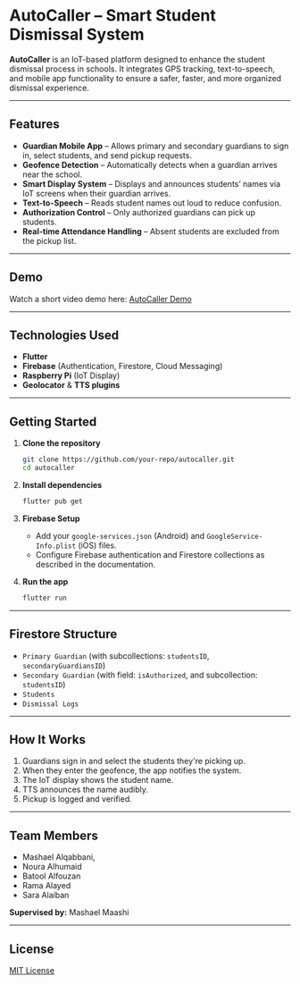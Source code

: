 # AutoCaller – Smart Student Dismissal System

**AutoCaller** is an IoT-based platform designed to enhance the student dismissal process in schools. It integrates GPS tracking, text-to-speech, and mobile app functionality to ensure a safer, faster, and more organized dismissal experience.

---

## Features

- **Guardian Mobile App** – Allows primary and secondary guardians to sign in, select students, and send pickup requests.
- **Geofence Detection** – Automatically detects when a guardian arrives near the school.
- **Smart Display System** – Displays and announces students’ names via IoT screens when their guardian arrives.
- **Text-to-Speech** – Reads student names out loud to reduce confusion.
- **Authorization Control** – Only authorized guardians can pick up students.
- **Real-time Attendance Handling** – Absent students are excluded from the pickup list.

---

## Demo

Watch a short video demo here: [AutoCaller Demo](https://youtu.be/jxDsLSj3528?feature=shared)

---

## Technologies Used

- **Flutter** 
- **Firebase** (Authentication, Firestore, Cloud Messaging)
- **Raspberry Pi** (IoT Display)
- **Geolocator** & **TTS plugins**

---

## Getting Started

1. **Clone the repository**
   ```bash
   git clone https://github.com/your-repo/autocaller.git
   cd autocaller
   ```

2. **Install dependencies**
   ```bash
   flutter pub get
   ```

3. **Firebase Setup**
   - Add your `google-services.json` (Android) and `GoogleService-Info.plist` (iOS) files.
   - Configure Firebase authentication and Firestore collections as described in the documentation.

4. **Run the app**
   ```bash
   flutter run
   ```

---

## Firestore Structure

- `Primary Guardian` (with subcollections: `studentsID`, `secondaryGuardiansID`)
- `Secondary Guardian` (with field: `isAuthorized`, and subcollection: `studentsID`)
- `Students`
- `Dismissal Logs`

---

## How It Works

1. Guardians sign in and select the students they're picking up.
2. When they enter the geofence, the app notifies the system.
3. The IoT display shows the student name.
4. TTS announces the name audibly.
5. Pickup is logged and verified.

---

## Team Members

- Mashael Alqabbani,
- Noura Alhumaid  
- Batool Alfouzan  
- Rama Alayed  
- Sara Alaiban  

**Supervised by:** Mashael Maashi

---



## License

[MIT License](LICENSE)
